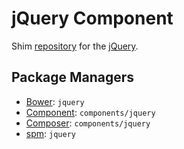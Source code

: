 jQuery Component
================

Shim [repository](https://github.com/components/jquery) for the [jQuery](http://jquery.com).

Package Managers
----------------

* [Bower](http://bower.io/): `jquery`
* [Component](https://github.com/component/component): `components/jquery`
* [Composer](http://packagist.org/packages/components/jquery): `components/jquery`
* [spm](http://spmjs.io/package/jquery): `jquery`

